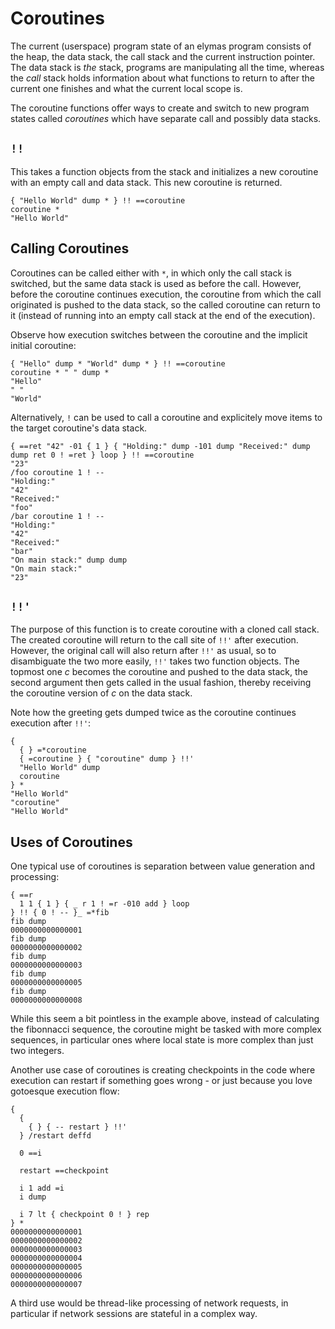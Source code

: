 Coroutines
==========

The current (userspace) program state of an elymas program consists of the
heap, the data stack, the call stack and the current instruction pointer. The
data stack is *the* stack, programs are manipulating all the time, whereas the
*call* stack holds information about what functions to return to after the
current one finishes and what the current local scope is.

The coroutine functions offer ways to create and switch to new program states
called *coroutines* which have separate call and possibly data stacks.

`!!`
----

This takes a function objects from the stack and initializes a new coroutine
with an empty call and data stack. This new coroutine is returned.

    { "Hello World" dump * } !! ==coroutine
    coroutine *
    "Hello World"


Calling Coroutines
------------------

Coroutines can be called either with `*`, in which only the call stack is switched, but
the same data stack is used as before the call. However, before the coroutine continues
execution, the coroutine from which the call originated is pushed to the data stack, so
the called coroutine can return to it (instead of running into an empty call stack at
the end of the execution).

Observe how execution switches between the coroutine and the implicit initial coroutine:

    { "Hello" dump * "World" dump * } !! ==coroutine
    coroutine * " " dump *
    "Hello"
    " "
    "World"

Alternatively, `!` can be used to call a coroutine and explicitely move items to the 
target coroutine's data stack.

    { ==ret "42" -01 { 1 } { "Holding:" dump -101 dump "Received:" dump dump ret 0 ! =ret } loop } !! ==coroutine
    "23"
    /foo coroutine 1 ! --
    "Holding:"
    "42"
    "Received:"
    "foo"
    /bar coroutine 1 ! --
    "Holding:"
    "42"
    "Received:"
    "bar"
    "On main stack:" dump dump
    "On main stack:"
    "23"


`!!'`
-----

The purpose of this function is to create coroutine with a cloned call stack. The created
coroutine will return to the call site of `!!'` after execution. However, the original
call will also return after `!!'` as usual, so to disambiguate the two more easily,
`!!'` takes two function objects. The topmost one *c* becomes the coroutine and pushed
to the data stack, the second argument then gets called in the usual fashion, thereby
receiving the coroutine version of *c* on the data stack.

Note how the greeting gets dumped twice as the coroutine continues execution after
`!!'`:

    {
      { } =*coroutine
      { =coroutine } { "coroutine" dump } !!'
      "Hello World" dump
      coroutine
    } *
    "Hello World"
    "coroutine"
    "Hello World"


Uses of Coroutines
------------------

One typical use of coroutines is separation between value generation and processing:

    { ==r
      1 1 { 1 } { _ r 1 ! =r -010 add } loop
    } !! { 0 ! -- }_ =*fib
    fib dump
    0000000000000001
    fib dump
    0000000000000002
    fib dump
    0000000000000003
    fib dump
    0000000000000005
    fib dump
    0000000000000008

While this seem a bit pointless in the example above, instead of calculating the fibonnacci
sequence, the coroutine might be tasked with more complex sequences, in particular ones where
local state is more complex than just two integers.

Another use case of coroutines is creating checkpoints in the code where execution can
restart if something goes wrong - or just because you love gotoesque execution flow:

    {
      {
        { } { -- restart } !!'
      } /restart deffd
      
      0 ==i
      
      restart ==checkpoint
      
      i 1 add =i
      i dump
      
      i 7 lt { checkpoint 0 ! } rep
    } *
    0000000000000001
    0000000000000002
    0000000000000003
    0000000000000004
    0000000000000005
    0000000000000006
    0000000000000007

A third use would be thread-like processing of network requests, in particular if network
sessions are stateful in a complex way.
